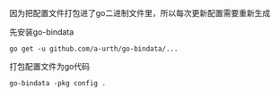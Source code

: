 因为把配置文件打包进了go二进制文件里，所以每次更新配置需要重新生成

先安装go-bindata

```shell script
go get -u github.com/a-urth/go-bindata/... 
```

打包配置文件为go代码
```shell script
go-bindata -pkg config .
```
